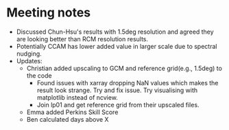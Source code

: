 # Meeting notes 

- Discussed Chun-Hsu's results with 1.5deg resolution and agreed they are looking better than RCM resolution results.
- Potentially CCAM has lower added value in larger scale due to spectral nudging.
- Updates:
  - Christian added upscaling to GCM and reference grid(e.g., 1.5deg) to the code
    - Found issues with xarray dropping NaN values which makes the result look strange. Try and fix issue. Try visualising with matplotlib instead of ncview.
    - Join lp01 and get reference grid from their upscaled files.
  - Emma added Perkins Skill Score
  - Ben calculated days above X
